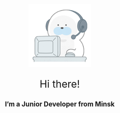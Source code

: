 <div id="header" align="center">
  <img src="gifs/bearplays.gif" width="200"/>
  <p style="font-size: 32px;">Hi there!</p>
  <h2>I’m a Junior Developer from Minsk</h2>
</div>
